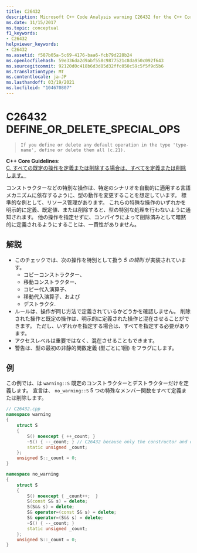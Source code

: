 ```yaml
---
title: C26432
description: Microsoft C++ Code Analysis warning C26432 for the C++ Core Guidelines case c. 21.
ms.date: 11/15/2017
ms.topic: conceptual
f1_keywords:
- C26432
helpviewer_keywords:
- C26432
ms.assetid: f587b05a-5c69-4176-baa6-fcb79d228b24
ms.openlocfilehash: 59e336da2d9abf558c9877521c8da950c092f643
ms.sourcegitcommit: 92120d0c418b6d3d85d32ffc050c59c5f5f9d5b6
ms.translationtype: MT
ms.contentlocale: ja-JP
ms.lasthandoff: 03/19/2021
ms.locfileid: "104670807"
---
```

# <a name="c26432-define_or_delete_special_ops"></a>C26432 DEFINE_OR_DELETE_SPECIAL_OPS

> `If you define or delete any default operation in the type 'type-name', define or delete them all (c.21).`

**C++ Core Guidelines**: \
[C. すべての既定の操作を定義または削除する場合は、すべてを定義または削除します。](https://isocpp.github.io/CppCoreGuidelines/CppCoreGuidelines#c21-if-you-define-or-delete-any-default-operation-define-or-delete-them-all)

コンストラクターなどの特別な操作は、特定のシナリオを自動的に適用する言語メカニズムに依存するように、型の動作を変更することを想定しています。 標準的な例として、リソース管理があります。 これらの特殊な操作のいずれかを明示的に定義、既定値、または削除すると、型の特別な処理を行わないように通知されます。 他の操作を指定せずに、コンパイラによって削除済みとして暗黙的に定義されるようにすることは、一貫性がありません。

## <a name="remarks"></a>解説

- このチェックでは、次の操作を特別として扱う *5 の規則* が実装されています。
  - コピーコンストラクター、
  - 移動コンストラクター、
  - コピー代入演算子、
  - 移動代入演算子、および
  - デストラクタ.
- ルールは、操作が同じ方法で定義されているかどうかを確認しません。 削除された操作と既定の操作は、明示的に定義された操作と混在させることができます。 ただし、いずれかを指定する場合は、すべてを指定する必要があります。
- アクセスレベルは重要ではなく、混在させることもできます。
- 警告は、型の最初の非静的関数定義 (型ごとに1回) をフラグにします。

## <a name="example"></a>例

この例では、は `warning::S` 既定のコンストラクターとデストラクターだけを定義します。 宣言は、 `no_warning::S` 5 つの特殊なメンバー関数をすべて定義または削除します。

```cpp
// C26432.cpp
namespace warning
{
    struct S
    {
        S() noexcept { ++_count; }
        ~S() { --_count; } // C26432 because only the constructor and destructor are explicitly defined.
        static unsigned _count;
    };
    unsigned S::_count = 0;
}

namespace no_warning
{
    struct S
    {
        S() noexcept { _count++;  }
        S(const S& s) = delete;
        S(S&& s) = delete;
        S& operator=(const S& s) = delete;
        S& operator=(S&& s) = delete;
        ~S() { --_count; }
        static unsigned _count;
    };
    unsigned S::_count = 0;
}
```
